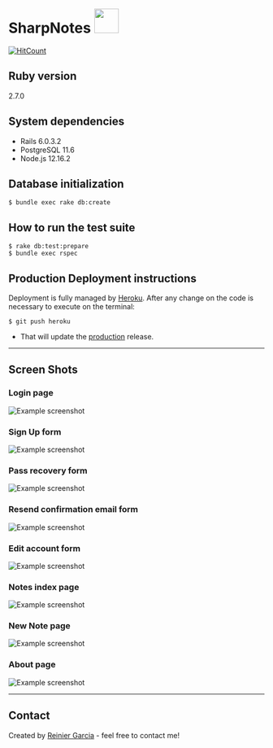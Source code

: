 # SharpNotes <img src="https://raw.githubusercontent.com/reymillenium/sharpspring_coding_challenge/master/app/assets/images/old-note-transparent.png" width="48" />

[![HitCount](http://hits.dwyl.com/{username}/https://githubcom/reymillenium/sharpspring_coding_challenge.svg)](http://hits.dwyl.com/{username}/https://githubcom/reymillenium/sharpspring_coding_challenge)

## Ruby version
2.7.0

## System dependencies
- Rails 6.0.3.2
- PostgreSQL 11.6
- Node.js 12.16.2

## Database initialization

```
$ bundle exec rake db:create
```

## How to run the test suite

```
$ rake db:test:prepare
$ bundle exec rspec
```

## Production Deployment instructions

Deployment is fully managed by [Heroku](https://www.heroku.com/).
After any change on the code is necessary to execute on the terminal:
```
$ git push heroku
```
- That will update the [production](https://sharp-notes.herokuapp.com/) release.

***

## Screen Shots

### Login page
![Example screenshot](./app/assets/images/screenshots/devise/login.png)

### Sign Up form
![Example screenshot](./app/assets/images/screenshots/devise/create_account_form.png)

### Pass recovery form
![Example screenshot](./app/assets/images/screenshots/devise/password_recovery_form.png)

### Resend confirmation email form
![Example screenshot](app/assets/images/screenshots/devise/resend_confirmation_email_form.png)

### Edit account form
![Example screenshot](app/assets/images/screenshots/devise/edit_account_form.png)

### Notes index page
![Example screenshot](app/assets/images/screenshots/notes/notes_index_page.png)

### New Note page
![Example screenshot](app/assets/images/screenshots/notes/new_note_page.png)

### About page
![Example screenshot](app/assets/images/screenshots/about_page.png)

***
## Contact
Created by [Reinier Garcia](https://www.reiniergarcia.com/) - feel free to contact me!



